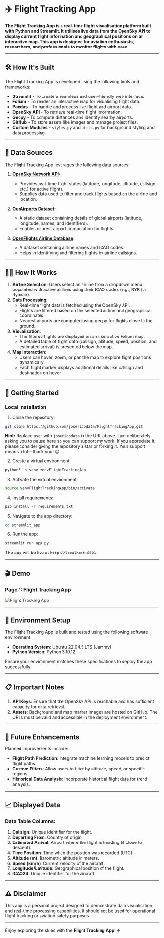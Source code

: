 # ✈️ **Flight Tracking App**


**The Flight Tracking App is a real-time flight visualisation platform built with Python and Streamlit. It utilises live data from the OpenSky API to display current flight information and geographical positions on an interactive map. This app is designed for aviation enthusiasts, researchers, and professionals to monitor flights with ease.**

---

## 🛠️ **How It's Built**

The Flight Tracking App is developed using the following tools and frameworks:

- **Streamlit** - To create a seamless and user-friendly web interface.
- **Folium** - To render an interactive map for visualising flight data.
- **Pandas** - To handle and process live flight and airport data.
- **OpenSky API** - To retrieve real-time flight information.
- **Geopy** - To compute distances and identify nearby airports.
- **GitHub** - To store assets like images and manage project files.
- **Custom Modules** - `styles.py` and `utils.py` for background styling and data processing.

---

## 📡 **Data Sources**

The Flight Tracking App leverages the following data sources:

1. **[OpenSky Network API](https://opensky-network.org/api/states/all):**
   - Provides real-time flight states (latitude, longitude, altitude, callsign, etc.) for active flights.
   - Supplies data used to filter and track flights based on the airline and location.

2. **[OurAirports Dataset](https://ourairports.com/data/):**
   - A static dataset containing details of global airports (latitude, longitude, names, and identifiers).
   - Enables nearest airport computation for flights.

3. **[OpenFlights Airline Database](https://raw.githubusercontent.com/jpatokal/openflights/master/data/airlines.dat):**
   - A dataset containing airline names and ICAO codes.
   - Helps in identifying and filtering flights by airline callsigns.

---

## 🧑‍💻 **How It Works**

1. **Airline Selection**: Users select an airline from a dropdown menu populated with active airlines using their ICAO codes (e.g., RYR for Ryanair).
2. **Data Processing**:
   - Real-time flight data is fetched using the OpenSky API.
   - Flights are filtered based on the selected airline and geographical coordinates.
   - Nearest airports are computed using geopy for flights close to the ground.
3. **Visualisation**:
   - The filtered flights are displayed on an interactive Folium map.
   - A detailed table of flight data (callsign, altitude, speed, position, and estimated arrival) is presented below the map.
4. **Map Interaction**:
   - Users can hover, zoom, or pan the map to explore flight positions dynamically.
   - Each flight marker displays additional details like callsign and destination on hover.

---

## 🚀 **Getting Started**

### **Local Installation**

1. Clone the repository:
```bash
git clone https://github.com/josericodata/FlightTrackingApp.git
```
**Hint:** Replace `user` with `josericodata` in the URL above. I am deliberately asking you to pause here so you can support my work. If you appreciate it, please consider giving the repository a star or forking it. Your support means a lot—thank you! 😊

2. Create a virtual environment:
```bash
python3 -m venv venvFlightTrackingApp
```

3. Activate the virtual environment:
```bash
source venvFlightTrackingApp/bin/activate
```

4. Install requirements:
```bash
pip install -r requirements.txt
```

5. Navigate to the app directory:
```bash
cd streamlit_app
```

6. Run the app:
```bash
streamlit run app.py
```

The app will be live at ```http://localhost:8501```

---

## 🎬 **Demo**
  
### Page 1: Flight Tracking App
![Flight Tracking App](assets/gifs/flights.gif)

---

## 🔧 **Environment Setup**

The Flight Tracking App is built and tested using the following software environment:

- **Operating System**: Ubuntu 22.04.5 LTS (Jammy)
- **Python Version**: Python 3.10.12

Ensure your environment matches these specifications to deploy the app successfully.

---

## 📋 **Important Notes**

1. **API Keys**: Ensure that the OpenSky API is reachable and has sufficient capacity for data retrieval.
2. **Assets**: Background and map marker images are hosted on GitHub. The URLs must be valid and accessible in the deployment environment.

---

## 🔮 **Future Enhancements**

Planned improvements include:

- **Flight Path Prediction**: Integrate machine learning models to predict flight paths.
- **Custom Filters**: Allow users to filter by altitude, speed, or specific regions.
- **Historical Data Analysis**: Incorporate historical flight data for trend analysis.

---

## 📈 **Displayed Data**

### Data Table Columns:
1. **Callsign**: Unique identifier for the flight.
2. **Departing From**: Country of origin.
3. **Estimated Arrival**: Airport where the flight is heading (if close to descent).
4. **Time Position**: Time when the position was recorded (UTC).
5. **Altitude (m)**: Barometric altitude in meters.
6. **Speed (km/h)**: Current velocity of the aircraft.
7. **Longitude/Latitude**: Geographical position of the flight.
8. **ICAO24**: Unique identifier for the aircraft.

---

  
## ⚠️ **Disclaimer**

This app is a personal project designed to demonstrate data visualisation and real-time processing capabilities. It should not be used for operational flight tracking or aviation safety purposes.

---

Enjoy exploring the skies with the **Flight Tracking App**! ✈️